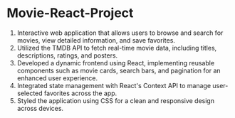# Movie-React-Project
1. Interactive web application that allows users to browse and search for movies, view detailed information, and save favorites.
2. Utilized the TMDB API to fetch real-time movie data, including titles, descriptions, ratings, and posters.
3. Developed a dynamic frontend using React, implementing reusable components such as movie cards, search bars, and pagination for an enhanced user experience.
4. Integrated state management with React's Context API to manage user-selected favorites across the app.
5. Styled the application using CSS for a clean and responsive design across devices.

